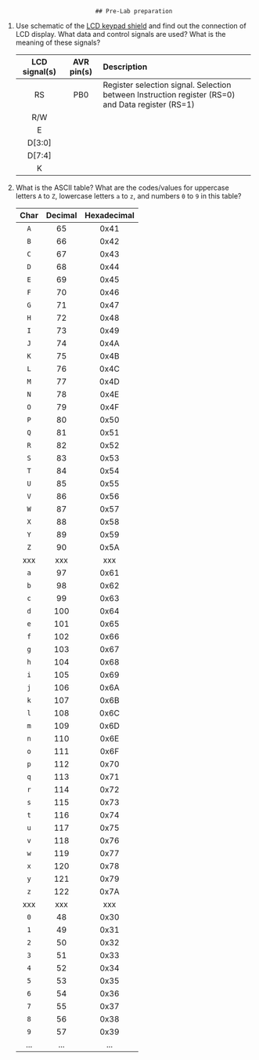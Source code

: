                               ## Pre-Lab preparation

1. Use schematic of the [LCD keypad shield](https://oshwlab.com/tomas.fryza/arduino-shields) and find out the connection of LCD display. What data and control signals are used? What is the meaning of these signals?

   | **LCD signal(s)** | **AVR pin(s)** | **Description** |
   | :-: | :-: | :-- |
   | RS | PB0 | Register selection signal. Selection between Instruction register (RS=0) and Data register (RS=1) |
   | R/W |  |  |
   | E |  |  |
   | D[3:0] |  |  |
   | D[7:4] |  |  |
   | K |  |  |

2. What is the ASCII table? What are the codes/values for uppercase letters `A` to `Z`, lowercase letters `a` to `z`, and numbers `0` to `9` in this table?

   | **Char** | **Decimal** | **Hexadecimal** |
   | :-: | :-: | :-: |
   | `A` | 65 | 0x41 |
   | `B` | 66 | 0x42 |
   | `C` | 67 | 0x43 |
   | `D` | 68 | 0x44 |
   | `E` | 69 | 0x45 |
   | `F` | 70 | 0x46 |
   | `G` | 71 | 0x47 |
   | `H` | 72 | 0x48 |
   | `I` | 73 | 0x49 |
   | `J` | 74 | 0x4A |
   | `K` | 75 | 0x4B |
   | `L` | 76 | 0x4C |
   | `M` | 77 | 0x4D |
   | `N` | 78 | 0x4E |
   | `O` | 79 | 0x4F |
   | `P` | 80 | 0x50 |
   | `Q` | 81 | 0x51 |
   | `R` | 82 | 0x52 |
   | `S` | 83 | 0x53 |
   | `T` | 84 | 0x54 |
   | `U` | 85 | 0x55 |
   | `V` | 86 | 0x56 |
   | `W` | 87 | 0x57 |
   | `X` | 88 | 0x58 |
   | `Y` | 89 | 0x59 |
   | `Z` | 90 | 0x5A |
   | xxx | xxx | xxx |
   | `a` | 97 | 0x61 |
   | `b` | 98 | 0x62 |
   | `c` | 99 | 0x63 |
   | `d` | 100 | 0x64 |
   | `e` | 101 | 0x65 |
   | `f` | 102 | 0x66 |
   | `g` | 103 | 0x67 |
   | `h` | 104 | 0x68 |
   | `i` | 105 | 0x69 |
   | `j` | 106 | 0x6A |
   | `k` | 107 | 0x6B |
   | `l` | 108 | 0x6C |
   | `m` | 109 | 0x6D |
   | `n` | 110 | 0x6E |
   | `o` | 111 | 0x6F |
   | `p` | 112 | 0x70 |
   | `q` | 113 | 0x71 |
   | `r` | 114 | 0x72 |
   | `s` | 115 | 0x73 |
   | `t` | 116 | 0x74 |
   | `u` | 117 | 0x75 |
   | `v` | 118 | 0x76 |
   | `w` | 119 | 0x77 |
   | `x` | 120 | 0x78 |
   | `y` | 121 | 0x79 |
   | `z` | 122 | 0x7A |
   | xxx | xxx | xxx |
   | `0` | 48 | 0x30 |
   | `1` | 49 | 0x31 |
   | `2` | 50 | 0x32 |
   | `3` | 51 | 0x33 |
   | `4` | 52 | 0x34 |
   | `5` | 53 | 0x35 |
   | `6` | 54 | 0x36 |
   | `7` | 55 | 0x37 |
   | `8` | 56 | 0x38 |
   | `9` | 57 | 0x39 |
   | ... | ... | ... |


<a name="part1"></a>
